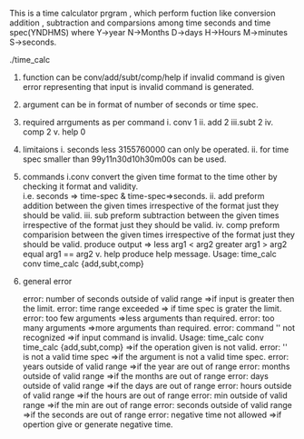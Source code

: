 This is a time calculator prgram , which perform fuction like conversion 
addition , subtraction and comparsions among time seconds and time spec(YNDHMS)
where Y->year N->Months D->days H->Hours M->minutes S->seconds.

 ./time_calc <function> <argument-1> <argument-2>

1. function can be conv/add/subt/comp/help
   if invalid command is given 
   error representing that input is invalid command 
   is generated. 
2. argument can be in format of number of seconds or time spec. 

3.  required arrguments as per command 
    i. conv 1 
    ii. add 2 
    iii.subt 2
    iv. comp 2
    v. help 0
4. limitaions 
   i. seconds less 3155760000 can only be operated. 
   ii. for time spec smaller than 99y11n30d10h30m00s can be used. 

5. commands 
   i.conv 
     convert the given time format to the time other by checking it format  and validity.  
     i.e. seconds => time-spec & time-spec=>seconds. 
   ii. add preform addition between the given times irrespective of the format just they should be valid.
   iii. sub  preform  subtraction between the given times irrespective of the format just they should be valid.
   iv. comp  preform comparision between the given times irrespective of the format just they should be valid.
       produce output =>
       less    arg1 < arg2
       greater arg1 > arg2
       equal   arg1 == arg2
   v. help 
     produce help message. 
     Usage: time_calc conv <time>
	    time_calc {add,subt,comp} <time1> <time2>
6. general error

	error: number of seconds outside of valid range
	=>if input is greater then the limit. 
	error: time range exceeded
	=> if time spec is grater the limit. 
	error: too few arguments
	=>less arguments than required. 
	error: too many arguments
	=>more arguments than required. 
	error: command '<string>' not recognized
	=>if input command is invalid. 
	Usage: time_calc conv <time>
	       time_calc {add,subt,comp} <time1> <time2>
	=>if the operation given is not valid.
	error: '<argument>' is not a valid time spec
	=>if the argument is not a valid time spec. 
	error: years outside of valid range
	=>if the year are out of range 
	error: months outside of valid range
	=>if the months are out of range 
	error: days outside of valid range
	=>if the days are out of range 
	error: hours outside of valid range
	=>if the hours are out of range 
	error: min outside of valid range
	=>if the min are out of range 
	error: seconds outside of valid range
	=>if the seconds are out of range 
	error: negative time not allowed
	=>if opertion give or generate negative time. 

